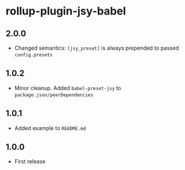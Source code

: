 # rollup-plugin-jsy-babel

## 2.0.0

- Changed semantics: `[jsy_preset]` is always prepended to passed `config.presets`

## 1.0.2

- Minor cleanup. Added `babel-preset-jsy` to `package.json/peerDependencies`

## 1.0.1

- Added example to `README.md`

## 1.0.0

* First release
